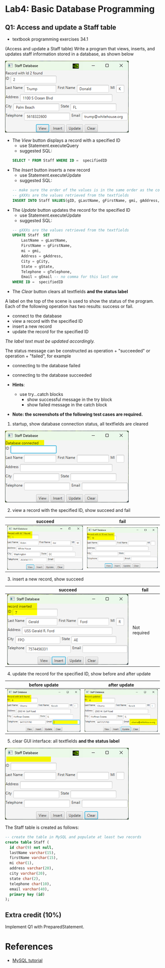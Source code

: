 # Lab4: Basic Database Programming

## Q1: Access and update a Staff table 
- textbook programming exercises 34.1

(Access and update a Staff table) Write a program that views, inserts, and updates staff information stored in a database, as shown below

![staff database](./images/staffdb.png)

- The *View* button displays a record with a specified ID
  - use Statement.executeQuery 
  - suggested SQL: 
  ```sql
  SELECT * FROM Staff WHERE ID =  specifiedID
  ```
- The *Insert* button inserts a new record 
  - use Statement.executeUpdate 
  - suggested SQL: 
  ```sql
  -- make sure the order of the values is in the same order as the columns in the table
  -- gXXXs are the values retrieved from the textfields
  INSERT INTO Staff VALUES(gID, gLastName, gFirstName, gmi, gAddress, gCity, gState, gTelephone, gEmail);
  ```
- The *Update* button updates the record for the specified ID
  - use Statement.executeUpdate 
  - suggested SQL: 
  ```sql
  -- gXXXs are the values retrieved from the textfields
  UPDATE Staff  SET 
      LastName = gLastName,
      FirstName = gFirstName,
      mi = gmi,
      Address = gAddress,
      City = gCity,
      State = gState,
      Telephone = gTelephone,
      Email = gEmail -- no comma for this last one
  WHERE ID =  specifiedID
  ```
- The *Clear* button clears all textfields **and the status label**

A label on the top of the scene is used to show the status of the program. Each of the following operation has two results: success or fail.
- connect to the database
- view a record with the specified ID
- insert a new record
- update the record for the specified ID

*The label text must be updated accordingly.*

The status message can be constructed as operation + "succeeded" or operation + "failed", for example
- connecting to the database failed
- connecting to the database succeeded
- **Hints**: 
  - use try...catch blocks
    - show successful message in the try block
    - show failed message in the catch block

- **Note: the screenshots of the following test cases are required.**

1. startup, show database connection status, all textfields are cleared

![startup](./images/s1.png)

2. view a record with the specified ID, show succeed and fail

| succeed | fail |
| --- | --- |
| ![view succeed](./images/s2s.png) | ![view fail](./images/s2f.png) |

3. insert a new record, show succeed

| succeed | fail |
| --- | --- |
| ![insert succeed](./images/s3s.png)  | Not required  |

4. update the record for the specified ID, show before and after update

| before update | after update |
| --- | --- |
| ![before update](./images/s4b.png)  | ![after upate](./images/s4a.png)  |

5. clear GUI interface: all textfields **and the status label**

![clear](./images/s5.png)


The Staff table is created as follows:
```sql
-- create the table in MySQL and populate at least two records
create table Staff (
  id char(9) not null,
  lastName varchar(15),
  firstName varchar(15),
  mi char(1),
  address varchar(20),
  city varchar(20),
  state char(2),
  telephone char(10),
  email varchar(40),
  primary key (id)
);
```

## Extra credit (10%)
Implement Q1 with PreparedStatement.

# References
- [MySQL tutorial](https://www.w3schools.com/MySQL/)
